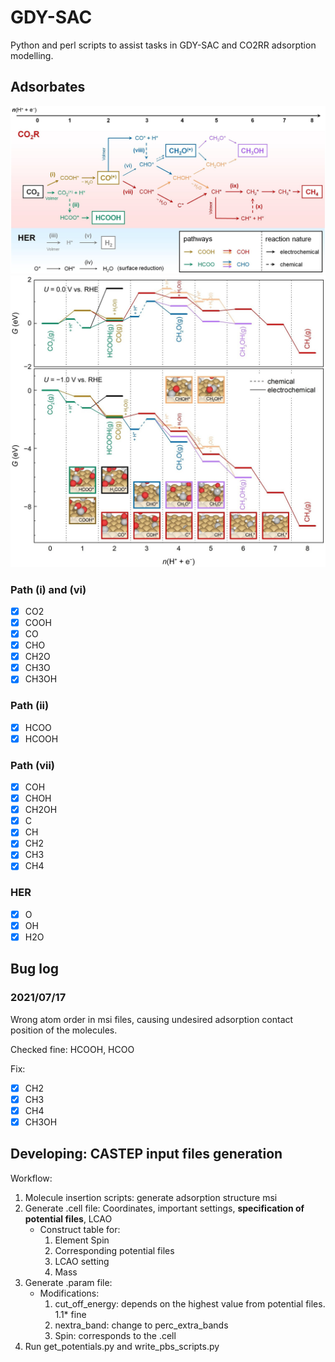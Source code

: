 # GDY-SAC

Python and perl scripts to assist tasks in GDY-SAC and CO2RR adsorption modelling.

## Adsorbates

![C1_path](figures/C1_path.jpg)
![adsorbates](figures/adsorbate.jpg)

### Path (i) and (vi)

- [x] CO2
- [x] COOH
- [x] CO
- [x] CHO
- [x] CH2O
- [x] CH3O
- [x] CH3OH

### Path (ii)

- [x] HCOO
- [x] HCOOH

### Path (vii)

- [x] COH
- [x] CHOH
- [x] CH2OH
- [x] C
- [x] CH
- [x] CH2
- [x] CH3
- [x] CH4

### HER

- [x] O
- [x] OH
- [x] H2O

## Bug log

### 2021/07/17

Wrong atom order in msi files, causing undesired adsorption contact position of the molecules.

Checked fine: HCOOH, HCOO

Fix:

- [x] CH2
- [x] CH3
- [x] CH4
- [x] CH3OH

## Developing: CASTEP input files generation

Workflow:

1. Molecule insertion scripts: generate adsorption structure msi
2. Generate .cell file: Coordinates, important settings, **specification of potential files**, LCAO
   - Construct table for:
     1. Element Spin
     2. Corresponding potential files
     3. LCAO setting
     4. Mass
3. Generate .param file:
   - Modifications:
     1. cut_off_energy: depends on the highest value from potential files. 1.1* fine
     2. nextra_band: change to perc_extra_bands
     3. Spin: corresponds to the .cell
4. Run get_potentials.py and write_pbs_scripts.py 
